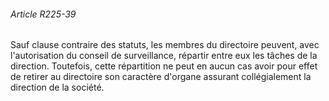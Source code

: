 ###### Article R225-39

Sauf clause contraire des statuts, les membres du directoire peuvent, avec l'autorisation du conseil de surveillance, répartir entre eux les tâches de la direction. Toutefois, cette répartition ne peut en aucun cas avoir pour effet de retirer au directoire son caractère d'organe assurant collégialement la direction de la société.

